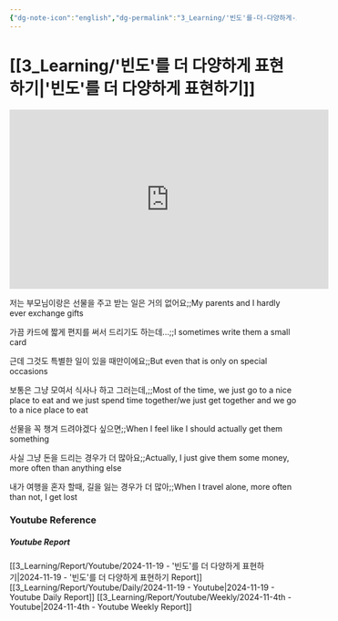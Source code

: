 ```yaml
---
{"dg-note-icon":"english","dg-permalink":"3_Learning/'빈도'를-더-다양하게-표현하기","created-date":"2024-11-19 10:40:43 pm","date":"2024-11-19","type":"youtube","tags":["youtube","english","flashcards"],"aliases":null,"youtuber":"빨모쌤","channelName":"라이브 아카데미","link":"https://www.youtube.com/watch?v=CjnZtvGuuxg","img":"https://img.youtube.com/vi/CjnZtvGuuxg/0.jpg","dg-publish":true,"permalink":"/3_Learning/'빈도'를-더-다양하게-표현하기/","dgPassFrontmatter":true,"noteIcon":"english"}
---
```


# [[3_Learning/'빈도'를 더 다양하게 표현하기\|'빈도'를 더 다양하게 표현하기]]


<div class="container-root"><span></span></div><div><div class="container-root"><iframe width="560" height="315" src="https://www.youtube.com/embed/CjnZtvGuuxg" title="YouTube video player" frameborder="0" allow="accelerometer; autoplay; clipboard-write; encrypted-media; gyroscope; picture-in-picture; web-share" allowfullscreen=""></iframe></div></div>

저는 부모님이랑은 선물을 주고 받는 일은 거의 없어요;;My parents and I hardly ever exchange gifts
<!--SR:!2025-01-21,18,250-->
가끔 카드에 짧게 편지를 써서 드리기도 하는데...;;I sometimes write them a small card
<!--SR:!2025-02-19,47,270-->
근데 그것도 특별한 일이 있을 때만이에요;;But even that is only on special occasions
<!--SR:!2024-12-16,6,250-->
보통은 그냥 모여서 식사나 하고 그러는데,;;Most of the time, we just go to a nice place to eat and we just spend time together/we just get together and we go to a nice place to eat
<!--SR:!2024-12-17,3,230-->
선물을 꼭 챙겨 드려야겠다 싶으면;;When I feel like I should actually get them something
<!--SR:!2025-01-01,17,250-->
사실 그냥 돈을 드리는 경우가 더 많아요;;Actually, I just give them some money, more often than anything else
<!--SR:!2024-12-17,2,230-->

내가 여행을 혼자 할때, 길을 잃는 경우가 더 많아;;When I travel alone, more often than not, I get lost
<!--SR:!2025-03-05,61,310-->












### Youtube Reference
##### Youtube Report
[[3_Learning/Report/Youtube/2024-11-19 - '빈도'를 더 다양하게 표현하기\|2024-11-19 - '빈도'를 더 다양하게 표현하기 Report]]
[[3_Learning/Report/Youtube/Daily/2024-11-19 - Youtube\|2024-11-19 - Youtube Daily Report]]
[[3_Learning/Report/Youtube/Weekly/2024-11-4th - Youtube\|2024-11-4th - Youtube Weekly Report]]

